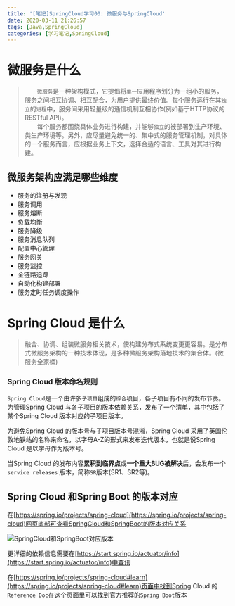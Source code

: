 ```yaml
---
title: '[笔记]SpringCloud学习00: 微服务与SpringCloud'
date: 2020-03-11 21:26:57
tags: [Java,SpringCloud]
categories: [学习笔记,SpringCloud]
---
```


# 微服务是什么
> 　　`微服务`是一种架构模式，它提倡将`单一`应用程序划分为一组小的服务，服务之间相互协调、相互配合，为用户提供最终价值。每个服务运行在其`独立`的`进程`中，服务间采用轻量级的通信机制互相协作(例如基于HTTP协议的RESTful API)。  
　　每个服务都围绕具体业务进行构建，并能够`独立`的被部署到生产环境、类生产环境等。另外，应尽量避免统一的、集中式的服务管理机制，对具体的一个服务而言，应根据业务上下文，选择合适的语言、工具对其进行构建。

## 微服务架构应满足哪些维度
- 服务的注册与发现
- 服务调用
- 服务熔断
- 负载均衡
- 服务降级
- 服务消息队列
- 配置中心管理
- 服务网关
- 服务监控
- 全链路追踪
- 自动化构建部署
- 服务定时任务调度操作

# Spring Cloud 是什么
> 融合、协调、组装微服务相关技术，使构建分布式系统变更更容易。是分布式微服务架构的一种技术体现，是多种微服务架构落地技术的集合体。(微服务全家桶)

<!-- more -->

### Spring Cloud 版本命名规则
`Spring Cloud`是一个由许多`子项目`组成的`综合`项目，各子项目有不同的发布节奏。为管理Spring Cloud 与各子项目的版本依赖关系，发布了一个清单，其中包括了某个Spring Cloud 版本对应的子项目版本。

为避免Spring Cloud 的版本号与子项目版本号混淆，Spring Cloud 采用了英国伦敦地铁站的名称来命名，以字母A-Z的形式来发布迭代版本，也就是说Spring Cloud 是以字母作为版本号。

当Spring Cloud 的发布内容**累积到临界点**或**一个重大BUG被解决**后，会发布一个`service releases` 版本，简称`SR`版本(SR1、SR2等)。

## Spring Cloud 和Spring Boot 的版本对应
在[https://spring.io/projects/spring-cloud](https://spring.io/projects/spring-cloud)网页底部可查看SpringCloud和SpringBoot的版本对应关系

![SpringCloud和SpringBoot对应版本](https://s1.ax1x.com/2020/03/11/8VEh8g.png)

更详细的依赖信息需要在[https://start.spring.io/actuator/info](https://start.spring.io/actuator/info)中查讯

在[https://spring.io/projects/spring-cloud#learn](https://spring.io/projects/spring-cloud#learn)页面中找到Spring Cloud 的`Reference Doc`在这个页面里可以找到官方推荐的`Spring Boot`版本